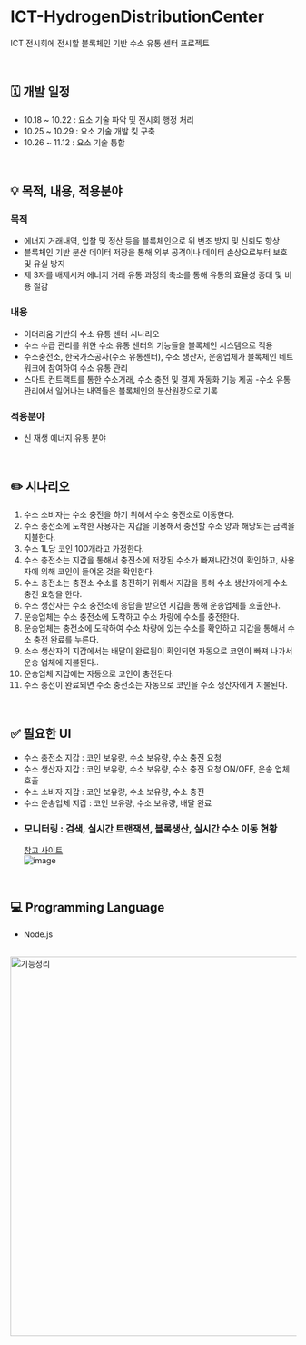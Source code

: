 # ICT-HydrogenDistributionCenter
ICT 전시회에 전시할 블록체인 기반 수소 유통 센터 프로젝트

</br>

## 🗓 개발 일정

- 10.18 ~ 10.22 : 요소 기술 파악 및 전시회 행정 처리
- 10.25 ~ 10.29 : 요소 기술 개발 킻 구축
- 10.26 ~ 11.12 : 요소 기술 통합

</br>

## 💡 목적, 내용, 적용분야

### 목적
- 에너지 거래내역, 입찰 및 정산 등을 블록체인으로 위 변조 방지 및 신뢰도 향상
- 블록체인 기반 분산 데이터 저장을 통해 외부 공격이나 데이터 손상으로부터 보호 및 유실 방지
- 제 3자를 배제시켜 에너지 거래 유통 과정의 축소를 통해 유통의 효율성 증대 및 비용 절감

### 내용

- 이더리움 기반의 수소 유통 센터 시나리오
- 수소 수급 관리를 위한 수소 유통 센터의 기능들을 블록체인 시스템으로 적용
- 수소충전소, 한국가스공사(수소 유통센터), 수소 생산자, 운송업체가 블록체인 네트워크에 참여하여 수소 유통 관리
- 스마트 컨트랙트를 통한 수소거래, 수소 충전 및 결제 자동화 기능 제공
-수소 유통관리에서 일어나는 내역들은 블록체인의 분산원장으로 기록

### 적용분야

- 신 재생 에너지 유통 분야

</br>

## ✏️ 시나리오
1. 수소 소비자는 수소 충전을 하기 위해서 수소 충전소로 이동한다.
2. 수소 충전소에 도착한 사용자는 지갑을 이용해서 충전할 수소 양과 해당되는 금액을 지불한다. 
3. 수소 1L당 코인 100개라고 가정한다.
4. 수소 충전소는 지갑을 통해서 충전소에 저장된 수소가 빠져나간것이 확인하고, 사용자에 의해 코인이 들어온 것을 확인한다.
5. 수소 충전소는 충전소 수소를 충전하기 위해서 지갑을 통해 수소 생산자에게 수소 충전 요청을 한다. 
6. 수소 생산자는 수소 충전소에 응답을 받으면 지갑을 통해 운송업체를 호출한다.
7. 운송업체는 수소 충전소에 도착하고 수소 차량에 수소를 충전한다.
8. 운송업체는 충전소에 도착하여 수소 차량에 있는 수소를 확인하고 지갑을 통해서 수소 충전 완료를 누른다.
9. 소수 생산자의 지갑에서는 배달이 완료됨이 확인되면 자동으로 코인이 빠져 나가서 운송 업체에 지불된다..
10. 운송업체 지갑에는 자동으로 코인이 충전된다.
11. 수소 충전이 완료되면 수소 충전소는 자동으로 코인을 수소 생산자에게 지불된다.

</br>

## ✅ 필요한 UI
  - 수소 충전소 지갑 : 코인 보유량, 수소 보유량, 수소 충전 요청
  - 수소 생산자 지갑 : 코인 보유량, 수소 보유량, 수소 충전 요청 ON/OFF, 운송 업체 호출
  - 수소 소비자 지갑 : 코인 보유량, 수소 보유량, 수소 충전
  - 수소 운송업체 지갑 : 코인 보유량, 수소 보유량, 배달 완료
  - ### 모니터링 : 검색, 실시간 트랜잭션, 블록생산, 실시간 수소 이동 현황
       [참고 사이트](https://etherscan.io/) </br>
 ![image](https://user-images.githubusercontent.com/63896397/138023048-7a5e1d5e-8d4e-416d-940f-87a1989d5345.png)
 
</br>

## 💻 Programming Language
  - Node.js
 
</br>


<img width="668" alt="기능정리" src="https://user-images.githubusercontent.com/63896397/137910936-869b7274-388e-45d0-b288-f8dc06aafe89.png">
  


